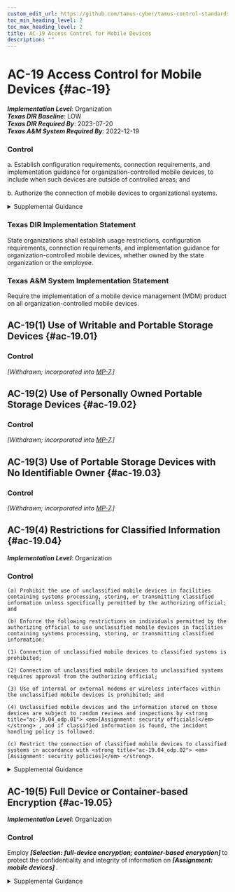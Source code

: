 ```yaml
---
custom_edit_url: https://github.com/tamus-cyber/tamus-control-standards/tree/main/content/tamus.edu/TAMUS_profile.xml
toc_min_heading_level: 2
toc_max_heading_level: 2
title: AC-19 Access Control for Mobile Devices
description: ""
---
```


# AC-19 Access Control for Mobile Devices {#ac-19}

_**Implementation Level**_: Organization\
_**Texas DIR Baseline**_: LOW\
_**Texas DIR Required By**_: 2023-07-20\
_**Texas A&M System Required By**_: 2022-12-19

### Control



a. Establish configuration requirements, connection requirements, and implementation guidance for organization-controlled mobile devices, to include when such devices are outside of controlled areas; and

b. Authorize the connection of mobile devices to organizational systems.


<details><summary>Supplemental Guidance</summary>A mobile device is a computing device that has a small form factor such that it can easily be carried by a single individual; is designed to operate without a physical connection; possesses local, non-removable or removable data storage; and includes a self-contained power source. Mobile device functionality may also include voice communication capabilities, on-board sensors that allow the device to capture information, and/or built-in features for synchronizing local data with remote locations. Examples include smart phones and tablets. Mobile devices are typically associated with a single individual. The processing, storage, and transmission capability of the mobile device may be comparable to or merely a subset of notebook/desktop systems, depending on the nature and intended purpose of the device. Protection and control of mobile devices is behavior or policy-based and requires users to take physical action to protect and control such devices when outside of controlled areas. Controlled areas are spaces for which organizations provide physical or procedural controls to meet the requirements established for protecting information and systems.<br/><br/>Due to the large variety of mobile devices with different characteristics and capabilities, organizational restrictions may vary for the different classes or types of such devices. Usage restrictions and specific implementation guidance for mobile devices include configuration management, device identification and authentication, implementation of mandatory protective software, scanning devices for malicious code, updating virus protection software, scanning for critical software updates and patches, conducting primary operating system (and possibly other resident software) integrity checks, and disabling unnecessary hardware.<br/><br/>Usage restrictions and authorization to connect may vary among organizational systems. For example, the organization may authorize the connection of mobile devices to its network and impose a set of usage restrictions, while a system owner may withhold authorization for mobile device connection to specific applications or impose additional usage restrictions before allowing mobile device connections to a system. Adequate security for mobile devices goes beyond the requirements specified in [AC-19](/catalog/ac/ac-19#ac-19) . Many safeguards for mobile devices are reflected in other controls. [AC-20](/catalog/ac/ac-20#ac-20) addresses mobile devices that are not organization-controlled.</details>

### Texas DIR Implementation Statement

State organizations shall establish usage restrictions, configuration requirements, connection requirements, and implementation guidance for organization-controlled mobile devices, whether owned by the state organization or the employee.


### Texas A&M System Implementation Statement

Require the implementation of a mobile device management (MDM) product on all organization-controlled mobile devices.



## AC-19(1) Use of Writable and Portable Storage Devices {#ac-19.01}

### Control

<em>[Withdrawn; incorporated into [MP-7](/catalog/mp/mp-07#mp-07).]</em>



## AC-19(2) Use of Personally Owned Portable Storage Devices {#ac-19.02}

### Control

<em>[Withdrawn; incorporated into [MP-7](/catalog/mp/mp-07#mp-07).]</em>



## AC-19(3) Use of Portable Storage Devices with No Identifiable Owner {#ac-19.03}

### Control

<em>[Withdrawn; incorporated into [MP-7](/catalog/mp/mp-07#mp-07).]</em>



## AC-19(4) Restrictions for Classified Information {#ac-19.04}

_**Implementation Level**_: Organization

### Control



    (a) Prohibit the use of unclassified mobile devices in facilities containing systems processing, storing, or transmitting classified information unless specifically permitted by the authorizing official; and

    (b) Enforce the following restrictions on individuals permitted by the authorizing official to use unclassified mobile devices in facilities containing systems processing, storing, or transmitting classified information:

    (1) Connection of unclassified mobile devices to classified systems is prohibited;

    (2) Connection of unclassified mobile devices to unclassified systems requires approval from the authorizing official;

    (3) Use of internal or external modems or wireless interfaces within the unclassified mobile devices is prohibited; and

    (4) Unclassified mobile devices and the information stored on those devices are subject to random reviews and inspections by <strong title="ac-19.04_odp.01"> <em>[Assignment: security officials]</em> </strong> , and if classified information is found, the incident handling policy is followed.

    (c) Restrict the connection of classified mobile devices to classified systems in accordance with <strong title="ac-19.04_odp.02"> <em>[Assignment: security policies]</em> </strong>.


<details><summary>Supplemental Guidance</summary>None.</details>


## AC-19(5) Full Device or Container-based Encryption {#ac-19.05}

_**Implementation Level**_: Organization

### Control

Employ <strong title="ac-19.05_odp.01"> <em>[Selection: full-device encryption; container-based encryption]</em> </strong> to protect the confidentiality and integrity of information on <strong title="ac-19.05_odp.02"> <em>[Assignment: mobile devices]</em> </strong>.


<details><summary>Supplemental Guidance</summary>Container-based encryption provides a more fine-grained approach to data and information encryption on mobile devices, including encrypting selected data structures such as files, records, or fields.</details>
